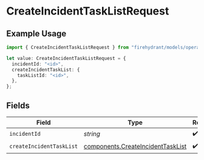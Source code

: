 # CreateIncidentTaskListRequest

## Example Usage

```typescript
import { CreateIncidentTaskListRequest } from "firehydrant/models/operations";

let value: CreateIncidentTaskListRequest = {
  incidentId: "<id>",
  createIncidentTaskList: {
    taskListId: "<id>",
  },
};
```

## Fields

| Field                                                                                  | Type                                                                                   | Required                                                                               | Description                                                                            |
| -------------------------------------------------------------------------------------- | -------------------------------------------------------------------------------------- | -------------------------------------------------------------------------------------- | -------------------------------------------------------------------------------------- |
| `incidentId`                                                                           | *string*                                                                               | :heavy_check_mark:                                                                     | N/A                                                                                    |
| `createIncidentTaskList`                                                               | [components.CreateIncidentTaskList](../../models/components/createincidenttasklist.md) | :heavy_check_mark:                                                                     | N/A                                                                                    |